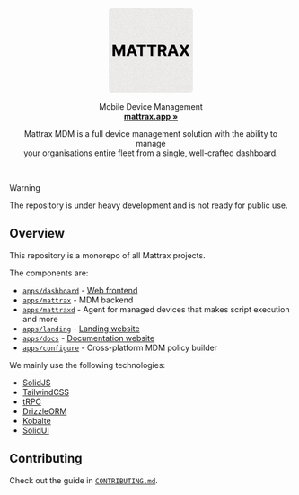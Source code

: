 <p align="center">
  <p align="center">
   <img width="150" height="150" src="apps/landing/src/assets/logo-rounded.png" alt="Mattrax Logo">
  </p>
	<p align="center">
		Mobile Device Management
    <br />
    <a href="https://mattrax.app"><strong>mattrax.app »</strong></a>
  </p>
</p>

<p align="center">
  Mattrax MDM is a full device management solution with the ability to manage <br /> your organisations entire fleet from a single, well-crafted dashboard.
</p>

<br />

> [!WARNING]  
> The repository is under heavy development and is not ready for public use.

## Overview

This repository is a monorepo of all Mattrax projects.

The components are:
 - [`apps/dashboard`](apps/dashboard) - [Web frontend](https://cloud.mattrax.app)
 - [`apps/mattrax`](apps/mattrax) - MDM backend
 - [`apps/mattraxd`](apps/mattraxd) - Agent for managed devices that makes script execution and more 
 - [`apps/landing`](apps/landing) - [Landing website](https://mattrax.app)
 - [`apps/docs`](apps/docs) - [Documentation website](https://docs.mattrax.app)
 - [`apps/configure`](apps/configure) - Cross-platform MDM policy builder

We mainly use the following technologies:
 - [SolidJS](https://www.solidjs.com)
 - [TailwindCSS](https://tailwindcss.com)
 - [tRPC](https://trpc.io)
 - [DrizzleORM](https://orm.drizzle.team)
 - [Kobalte](https://kobalte.dev)
 - [SolidUI](https://www.solid-ui.com)

## Contributing

Check out the guide in [`CONTRIBUTING.md`](CONTRIBUTING.md).
